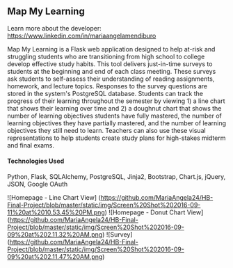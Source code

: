 ## Map My Learning

Learn more about the developer: https://www.linkedin.com/in/mariaangelamendiburo

Map My Learning is a Flask web application designed to help at-risk and struggling students who are transitioning from high school 
to college develop effective study habits. This tool delivers just-in-time surveys to students at the beginning and end of 
each class meeting.  These surveys ask students to self-assess their understanding of reading assignments, homework, and 
lecture topics. Responses to the survey questions are stored in the system's PostgreSQL database. Students can track the 
progress of their learning throughout the semester by viewing 1) a line chart that shows their learning over time and 2) a doughnut
chart that shows the number of learning objectives students have fully mastered, the number of learning objectives they have
partially mastered, and the number of learning objectives they still need to learn. Teachers can also use these visual 
representations to help students create study plans for high-stakes midterm and final exams.   

#### Technologies Used
Python, Flask, SQLAlchemy, PostgreSQL, Jinja2, Bootstrap, Chart.js, jQuery, JSON, Google OAuth

![Homepage - Line Chart View] (https://github.com/MariaAngela24/HB-Final-Project/blob/master/static/img/Screen%20Shot%202016-09-11%20at%2010.53.45%20PM.png)
![Homepage - Donut Chart View] (https://github.com/MariaAngela24/HB-Final-Project/blob/master/static/img/Screen%20Shot%202016-09-09%20at%202.11.32%20AM.png)
![Survey] (https://github.com/MariaAngela24/HB-Final-Project/blob/master/static/img/Screen%20Shot%202016-09-09%20at%202.11.47%20AM.png)

####


